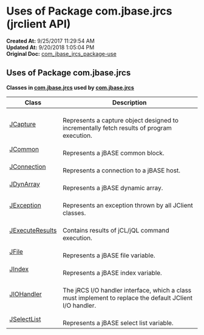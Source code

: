 # Uses of Package com.jbase.jrcs (jrclient   API)

**Created At:** 9/25/2017 11:29:54 AM  
**Updated At:** 9/20/2018 1:05:04 PM  
**Original Doc:** [com_jbase_jrcs_package-use](https://docs.jbase.com/jrcs/com_jbase_jrcs_package-use)  


## Uses of Package com.jbase.jrcs



**Classes in [com.jbase.jrcs](./../com.jbase.jrcs-%28jrclient---api%29) used by [com.jbase.jrcs](./../com.jbase.jrcs-%28jrclient---api%29)**

| Class<br> |  Description<br> |
| --- | --- |
| [JCapture](/jrcs/com_jbase_jrcs_jcapture#com.jbase.jrcs)<br> | <br>Represents a capture object designed to incrementally fetch results of program execution.<br> |
| [JCommon](/jrcs/com_jbase_jrcs_jcommon#com.jbase.jrcs)<br> | <br>Represents a jBASE common block.<br> |
| [JConnection](/jrcs/com_jbase_jrcs_jconnection#com.jbase.jrcs)<br> | <br>Represents a connection to a jBASE host.<br> |
| [JDynArray](/jrcs/com_jbase_jrcs_jdynarray#com.jbase.jrcs)<br> | <br>Represents a jBASE dynamic array.<br> |
| [JException](/jrcs/com_jbase_jrcs_jexception#com.jbase.jrcs)<br> | <br>Represents an exception thrown by all JClient classes.<br> |
| [JExecuteResults](/jrcs/com_jbase_jrcs_jexecuteresults#com.jbase.jrcs)<br> | <br>Contains results of jCL/jQL command execution.<br> |
| [JFile](/jrcs/com_jbase_jrcs_jfile#com.jbase.jrcs)<br> | <br>Represents a jBASE file variable.<br> |
| [JIndex](/jrcs/com_jbase_jrcs_jfile#com.jbase.jrcs)<br> | <br>Represents a jBASE index variable.<br> |
| [JIOHandler](/jrcs/com_jbase_jrcs_jiohandler#com.jbase.jrcs)<br> | <br>The jRCS I/O handler interface, which a class must implement to replace the default JClient I/O handler.<br> |
| [JSelectList](/jrcs/com_jbase_jrcs_jiohandler#com.jbase.jrcs)<br> | <br>Represents a jBASE select list variable.<br> |


